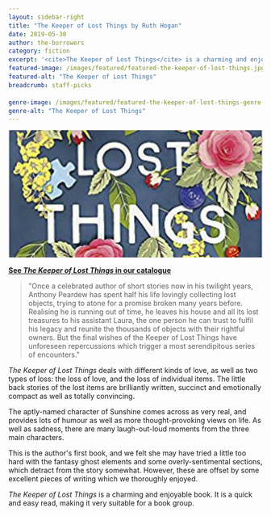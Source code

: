 ```yaml
---
layout: sidebar-right
title: "The Keeper of Lost Things by Ruth Hogan"
date: 2019-05-30
author: the-borrowers
category: fiction
excerpt: '<cite>The Keeper of Lost Things</cite> is a charming and enjoyable, quick and easy read.'
featured-image: /images/featured/featured-the-keeper-of-lost-things.jpg
featured-alt: "The Keeper of Lost Things"
breadcrumb: staff-picks

genre-image: /images/featured/featured-the-keeper-of-lost-things-genre.jpg
genre-alt: "The Keeper of Lost Things"
---
```


![The Keeper of Lost Things](/images/featured/featured-the-keeper-of-lost-things.jpg)

**[See <cite>The Keeper of Lost Things</cite> in our catalogue](https://suffolk.spydus.co.uk/cgi-bin/spydus.exe/ENQ/OPAC/BIBENQ?BRN=2197356)**

> "Once a celebrated author of short stories now in his twilight years, Anthony Peardew has spent half his life lovingly collecting lost objects, trying to atone for a promise broken many years before. Realising he is running out of time, he leaves his house and all its lost treasures to his assistant Laura, the one person he can trust to fulfil his legacy and reunite the thousands of objects with their rightful owners. But the final wishes of the Keeper of Lost Things have unforeseen repercussions which trigger a most serendipitous series of encounters."

<cite>The Keeper of Lost Things</cite> deals with different kinds of love, as well as two types of loss: the loss of love, and the loss of individual items. The little back stories of the lost items are brilliantly written, succinct and emotionally compact as well as totally convincing.

The aptly-named character of Sunshine comes across as very real, and provides lots of humour as well as more thought-provoking views on life. As well as sadness, there are many laugh-out-loud moments from the three main characters.

This is the author's first book, and we felt she may have tried a little too hard with the fantasy ghost elements and some overly-sentimental sections, which detract from the story somewhat. However, these are offset by some excellent pieces of writing which we thoroughly enjoyed.

<cite>The Keeper of Lost Things</cite> is a charming and enjoyable book. It is a quick and easy read, making it very suitable for a book group.
